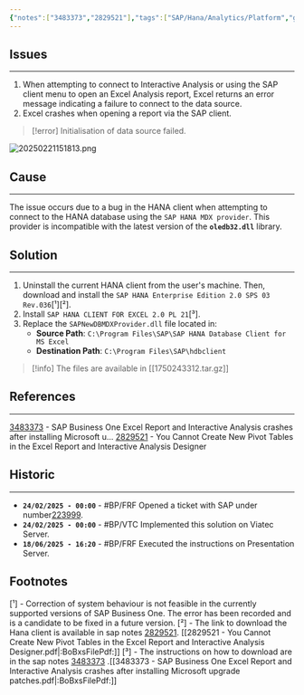 ```yaml
---
{"notes":["3483373","2829521"],"tags":["SAP/Hana/Analytics/Platform","gardenEntry"],"dg-publish":true,"dg-home":true,"permalink":"/sap-business-one/notes/2502251-excel-report-and-interactive-analysis-connection-error/","dgPassFrontmatter":true}
---
```


## Issues
---
1. When attempting to connect to Interactive Analysis or using the SAP client menu to open an Excel Analysis report, Excel returns an error message indicating a failure to connect to the data source.
2. Excel crashes when opening a report via the SAP client.

> [!error] Initialisation of data source failed.

![20250221151813.png](/img/user/@Attached/20250221151813.png)
<div class="page-break" style="page-break-before: always;"></div>

## Cause
---
The issue occurs due to a bug in the HANA client when attempting to connect to the HANA database using the `SAP HANA MDX provider`. This provider is incompatible with the latest version of the **`oledb32.dll`** library.
<div class="page-break" style="page-break-before: always;"></div>

## Solution
---
1. Uninstall the current HANA client from the user's machine. Then, download and install the `SAP HANA Enterprise Edition 2.0 SPS 03 Rev.036`[¹][²].
2. Install `SAP HANA CLIENT FOR EXCEL 2.0 PL 21`[³].    
3. Replace the `SAPNewDBMDXProvider.dll` file located in:
    - **Source Path**: `C:\Program Files\SAP\SAP HANA Database Client for MS Excel`
    - **Destination Path**: `C:\Program Files\SAP\hdbclient`

> [!info] The files are available in [[1750243312.tar.gz]]
<div class="page-break" style="page-break-before: always;"></div>

## References
---
[3483373](https://me.sap.com/notes/3483373) - SAP Business One Excel Report and Interactive Analysis crashes after installing Microsoft u...
[2829521](https://me.sap.com/notes/2829521) - You Cannot Create New Pivot Tables in the Excel Report and Interactive Analysis Designer
<div class="page-break" style="page-break-before: always;"></div>

## Historic
---
- **`24/02/2025 - 00:00`** - #BP/FRF Opened a ticket with SAP under number[223999](https://userapps.support.sap.com/sap/bc/ui5_ui5/svt/sboi02/index.html?sbodsab=L000M000022399920250020751294%7C002).
- **`24/02/2025 - 00:00`** - #BP/VTC Implemented this solution on Viatec Server.
- **`18/06/2025 - 16:20`** - #BP/FRF Executed the instructions on Presentation Server.

## Footnotes
[¹] - Correction of system behaviour is not feasible in the currently supported versions of SAP Business One. The error has been recorded and is a candidate to be fixed in a future version.
[²] - The link to download the Hana client is available in sap notes [2829521](https://me.sap.com/notes/2829521). [[2829521 - You Cannot Create New Pivot Tables in the Excel Report and Interactive Analysis Designer.pdf|:BoBxsFilePdf:]]
[³] - The instructions on how to download are in the sap notes [3483373](https://me.sap.com/notes/3483373) .[[3483373 - SAP Business One Excel Report and Interactive Analysis crashes after installing Microsoft upgrade patches.pdf|:BoBxsFilePdf:]]